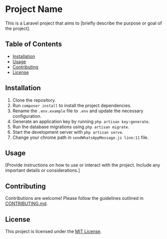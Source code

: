 # Project Name

This is a Laravel project that aims to [briefly describe the purpose or goal of the project].

## Table of Contents

- [Installation](#installation)
- [Usage](#usage)
- [Contributing](#contributing)
- [License](#license)

## Installation

1. Clone the repository.
2. Run `composer install` to install the project dependencies.
3. Rename the `.env.example` file to `.env` and update the necessary configuration.
4. Generate an application key by running `php artisan key:generate`.
5. Run the database migrations using `php artisan migrate`.
6. Start the development server with `php artisan serve`.
7. Change your chrome path in `sendWhatsAppMessage.js line:11` file.

## Usage

[Provide instructions on how to use or interact with the project. Include any important details or considerations.]

## Contributing

Contributions are welcome! Please follow the guidelines outlined in [CONTRIBUTING.md](link-to-contributing-guidelines).

## License

This project is licensed under the [MIT License](link-to-license-file).
